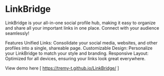 # LinkBridge
LinkBridge is your all-in-one social profile hub, making it easy to organize and share all your important links in one place. Connect with your audience seamlessly!

Features
Unified Links: Consolidate your social media, websites, and other profiles into a single, shareable page.
Customizable Design: Personalize your LinkBridge to match your style and branding.
Responsive Layout: Optimized for all devices, ensuring your links look great everywhere.

View demo here [ https://tremy-t.github.io/LinkBridge/ ]
